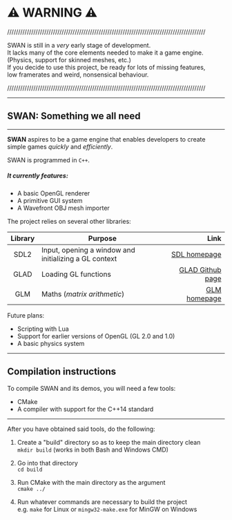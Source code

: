 # :warning: WARNING :warning:
///////////////////////////////////////////////////////////////////////////////////////////  

SWAN is still in a *very* early stage of development.  
It lacks many of the core elements needed to make it a game engine.  
(Physics, support for skinned meshes, etc.)  
If you decide to use this project, be ready for lots of missing features,  
low framerates and weird, nonsensical behaviour.  

///////////////////////////////////////////////////////////////////////////////////////////  

-----------------------------------

## SWAN: Something we all need
---------------------------
**SWAN** aspires to be a game engine that enables developers to create simple games *quickly* and *efficiently*.

SWAN is programmed in `C++`.

##### It currently features:
- A basic OpenGL renderer
- A primitive GUI system
- A Wavefront OBJ mesh importer

The project relies on several other libraries:

| Library   | Purpose                                               | Link                                                    |
| :-------: | ----------------------------------------------------- | ------------------------------------------------------: |
| SDL2      | Input, opening a window and initializing a GL context | [SDL homepage](https://www.libsdl.org/index.php)        |
| GLAD      | Loading GL functions                                  | [GLAD Github page](https://github.com/Dav1dde/glad)     |
| GLM       | Maths (*matrix arithmetic*)                           | [GLM homepage](https://glm.g-truc.net/0.9.8/index.html) |

Future plans:
- Scripting with Lua
- Support for earlier versions of OpenGL (GL 2.0 and 1.0)
- A basic physics system

-----
## Compilation instructions
To compile SWAN and its demos, you will need a few tools:
- CMake
- A compiler with support for the C++14 standard
------

After you have obtained said tools, do the following:

1. Create a "build" directory so as to keep the main directory clean  
`mkdir build` (works in both Bash and Windows CMD)

2. Go into that directory  
`cd build`

3. Run CMake with the main directory as the argument  
`cmake ../`

4. Run whatever commands are necessary to build the project  
e.g. `make` for Linux or `mingw32-make.exe` for MinGW on Windows

